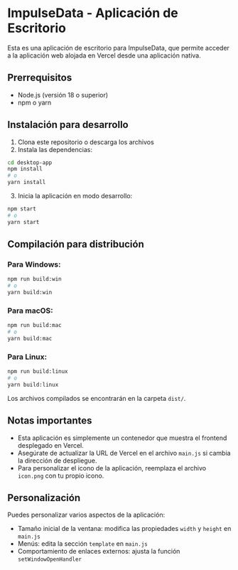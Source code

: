 # ImpulseData - Aplicación de Escritorio

Esta es una aplicación de escritorio para ImpulseData, que permite acceder a la aplicación web alojada en Vercel desde una aplicación nativa.

## Prerrequisitos

- Node.js (versión 18 o superior)
- npm o yarn

## Instalación para desarrollo

1. Clona este repositorio o descarga los archivos
2. Instala las dependencias:

```bash
cd desktop-app
npm install
# o
yarn install
```

3. Inicia la aplicación en modo desarrollo:

```bash
npm start
# o
yarn start
```

## Compilación para distribución

### Para Windows:

```bash
npm run build:win
# o
yarn build:win
```

### Para macOS:

```bash
npm run build:mac
# o
yarn build:mac
```

### Para Linux:

```bash
npm run build:linux
# o
yarn build:linux
```

Los archivos compilados se encontrarán en la carpeta `dist/`.

## Notas importantes

- Esta aplicación es simplemente un contenedor que muestra el frontend desplegado en Vercel.
- Asegúrate de actualizar la URL de Vercel en el archivo `main.js` si cambia la dirección de despliegue.
- Para personalizar el icono de la aplicación, reemplaza el archivo `icon.png` con tu propio icono.

## Personalización

Puedes personalizar varios aspectos de la aplicación:

- Tamaño inicial de la ventana: modifica las propiedades `width` y `height` en `main.js`
- Menús: edita la sección `template` en `main.js`
- Comportamiento de enlaces externos: ajusta la función `setWindowOpenHandler` 